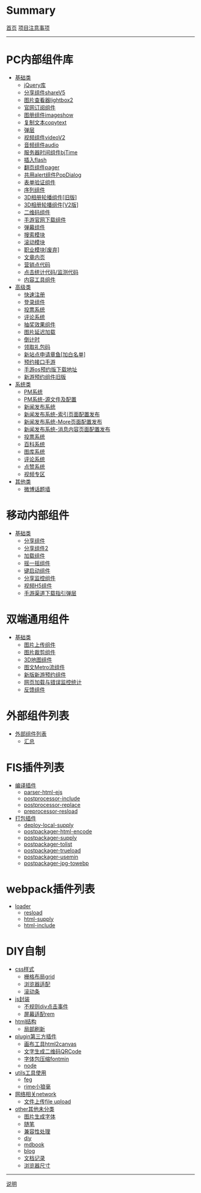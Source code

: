 # Summary

[首页](./index.md)
[项目注意事项](./note.md)

---

# PC内部组件库

- [基础类]()
  - [jQuery库](./001.md)
  - [分享组件shareV5](./002.md)
  - [图片查看器lightbox2](./003.md)
  - [官网订阅组件](./004.md)
  - [图册组件imageshow](./005.md)
  - [复制文本copytext](./006.md)
  - [弹层](./007.md)
  - [视频组件videoV2](./008.md)
  - [音频组件audio](./009.md)
  - [服务器时间组件bjTime](./010.md)
  - [插入flash](./011.md)
  - [翻页组件pager]()
  - [共用alert组件PopDialog]()
  - [表单验证组件]()
  - [序列组件]()
  - [3D相册轮播组件[旧版]]()
  - [3D相册轮播组件[V2版]]()
  - [二维码组件]()
  - [手游官网下载组件]()
  - [弹幕组件]()
  - [搜索模块]()
  - [滚动模块]()
  - [职业模块[废弃]]()
  - [文章内页]()
  - [营销点代码]()
  - [点击统计代码/监测代码]()
  - [内容工具组件]()
- [高级类]()
  - [快速注册]()
  - [登录组件]()
  - [投票系统]()
  - [评论系统]()
  - [抽奖效果组件]()
  - [图片延迟加载]()
  - [倒计时]()
  - [领取礼包码]()
  - [新站点申请章鱼[加白名单]]()
  - [预约接口手游]()
  - [手游os预约版下载地址]()
  - [新游预约组件旧版]()
- [系统类]()
  - [PM系统]()
  - [PM系统-源文件及配置]()
  - [新闻发布系统]()
  - [新闻发布系统-索引页面配置发布]()
  - [新闻发布系统-More页面配置发布]()
  - [新闻发布系统-消息内容页面配置发布]()
  - [投票系统]()
  - [百科系统]()
  - [图库系统]()
  - [评论系统]()
  - [点赞系统]()
  - [视频专区]()
- [其他类]()
    - [微博话题墙]()

# 移动内部组件

- [基础类]()
  - [分享组件]()
  - [分享组件2]()
  - [加载组件]()
  - [摇一摇组件]()
  - [键启动组件]()
  - [分享监控组件]()
  - [视频H5组件]()
  - [手游渠道下载指引弹层]()

# 双端通用组件
- [基础类]()
  - [图片上传组件]()
  - [图片裁剪组件]()
  - [3D地图组件]()
  - [图文Metro流组件]()
  - [新版新游预约组件]()
  - [网页加载与错误监控统计]()
  - [反馈组件]()

# 外部组件列表
- [外部组件列表]()
  - [汇总]()

# FIS插件列表
- [编译插件]()
  - [parser-html-ejs]()
  - [postprocessor-include]()
  - [postprocessor-replace]()
  - [preprocessor-resload]()
- [打包插件]()
  - [deploy-local-supply]()
  - [postpackager-html-encode]()
  - [postpackager-supply]()
  - [postpackager-tolist]()
  - [postpackager-trueload]()
  - [postpackager-usemin]()
  - [postpackager-jpg-towebp]()

# webpack插件列表
- [loader]()
  - [resload]()
  - [html-supply]()
  - [html-include]()

# DIY自制

- [css样式]()
  - [栅格布局grid](./991.md)
  - [浏览器适配](./992.md)
  - [滚动条](./993.md)
- [js封装]()
  - [不规则div点击事件](./899.md) 
  - [屏幕适配rem](./996.md)
- [html结构]()
  - [局部刷新](./892.md)
- [plugin第三方插件]()
  - [画布工具html2canvas](./997.md)
  - [文字生成二维码QRCode](./995.md)
  - [字体包压缩fontmin](./994.md)
  - [node](./897.md)
- [utils工具使用]()
  - [feg](./896.md)
  - [rime小狼毫](./891.md)
- [网络相关network]()
  - [文件上传file upload](./898.md)
- [other其他未分类]()
  - [图片生成字体](./890.md)
  - [随笔](./893.md)
  - [兼容性处理](./990.md)
  - [diy](./999.md)
  - [mdbook](./998.md)
  - [blog](blog.md)
  - [文档记录](./895.md)
  - [浏览器尺寸](./894.md)

---

[说明](./998.md)

